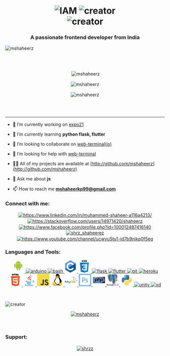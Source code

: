 <h1 align="center">
      

<img title="IAM" src="https://img.shields.io/static/v1?label=HI IAM&message=SHAHEEREZ&color=black">
<img title="creator" src="https://img.shields.io/static/v1?label=FROM&message=INDIA&color=black">
<br>
<img title="creator" src="https://img.shields.io/static/v1?label=as%20a&message=malayali&color=black"></h1>
<h3 align="center">A passionate frontend developer from India</h3>

<p align="left"> <img src="https://komarev.com/ghpvc/?username=mshaheerz&label=Profile%20views&color=000f00&style=plastic" alt="mshaheerz" /> </p>

<br>
<br>


<p align="center">&nbsp;<img align="center" src="https://github-readme-stats.vercel.app/api?username=mshaheerz&show_icons=true&theme=dark&locale=en" alt="mshaheerz" /></p>

<p align="center"><img align="center" src="https://github-readme-streak-stats.herokuapp.com/?user=mshaheerz&theme=dark" alt="mshaheerz" /></p>
<p align="center"><img align="center" src="https://github-readme-stats.vercel.app/api/top-langs?username=mshaheerz&show_icons=true&theme=onedark&locale=en&layout=compact" alt="mshaheerz" /></p>
<br>
<br>
<hr>

- 🔭 I’m currently working on [expo21](https://github.com/mshaheerz/21expo)

- 🌱 I’m currently learning **python flask, flutter**

- 👯 I’m looking to collaborate on [web-terminal(js)](https://github.com/mshaheerz/ledxlight.github.io)

- 🤝 I’m looking for help with [web-terminal](https://github.com/mshaheerz/ledxlight.github.io)

- 👨‍💻 All of my projects are available at [http://github.com/mshaheerz](http://github.com/mshaheerz)

- 💬 Ask me about **js**

- 📫 How to reach me **mshaheerkp99@gmail.com**


<h3 align="left">Connect with me:</h3>
<p align="center">
<a href="https://linkedin.com/in/https://www.linkedin.com/in/muhammed-shaheer-a116a4213/" target="blank"><img align="center" src="https://raw.githubusercontent.com/rahuldkjain/github-profile-readme-generator/master/src/images/icons/Social/linked-in-alt.svg" alt="https://www.linkedin.com/in/muhammed-shaheer-a116a4213/" height="30" width="40" /></a>
<a href="https://stackoverflow.com/users/https://stackoverflow.com/users/14971420/shaheerz" target="blank"><img align="center" src="https://raw.githubusercontent.com/rahuldkjain/github-profile-readme-generator/master/src/images/icons/Social/stack-overflow.svg" alt="https://stackoverflow.com/users/14971420/shaheerz" height="30" width="40" /></a>
<a href="https://fb.com/https://www.facebook.com/profile.php?id=100012487416140" target="blank"><img align="center" src="https://raw.githubusercontent.com/rahuldkjain/github-profile-readme-generator/master/src/images/icons/Social/facebook.svg" alt="https://www.facebook.com/profile.php?id=100012487416140" height="30" width="40" /></a>
<a href="https://instagram.com/shrz_shaheerez" target="blank"><img align="center" src="https://raw.githubusercontent.com/rahuldkjain/github-profile-readme-generator/master/src/images/icons/Social/instagram.svg" alt="shrz_shaheerez" height="30" width="40" /></a>
<a href="https://www.youtube.com/c/https://www.youtube.com/channel/ucwvu5tu1-id7b9nikq0f5eq" target="blank"><img align="center" src="https://raw.githubusercontent.com/rahuldkjain/github-profile-readme-generator/master/src/images/icons/Social/youtube.svg" alt="https://www.youtube.com/channel/ucwvu5tu1-id7b9nikq0f5eq" height="30" width="40" /></a>
</p>

<h3 align="left">Languages and Tools:</h3>
<p align="center"> <a href="https://developer.android.com" target="_blank" rel="noreferrer"> <img src="https://raw.githubusercontent.com/devicons/devicon/master/icons/android/android-original-wordmark.svg" alt="android" width="40" height="40"/> </a> <a href="https://www.arduino.cc/" target="_blank" rel="noreferrer"> <img src="https://cdn.worldvectorlogo.com/logos/arduino-1.svg" alt="arduino" width="40" height="40"/> </a> <a href="https://www.gnu.org/software/bash/" target="_blank" rel="noreferrer"> <img src="https://www.vectorlogo.zone/logos/gnu_bash/gnu_bash-icon.svg" alt="bash" width="40" height="40"/> </a> <a href="https://www.cprogramming.com/" target="_blank" rel="noreferrer"> <img src="https://raw.githubusercontent.com/devicons/devicon/master/icons/c/c-original.svg" alt="c" width="40" height="40"/> </a> <a href="https://www.w3schools.com/css/" target="_blank" rel="noreferrer"> <img src="https://raw.githubusercontent.com/devicons/devicon/master/icons/css3/css3-original-wordmark.svg" alt="css3" width="40" height="40"/> </a> <a href="https://flask.palletsprojects.com/" target="_blank" rel="noreferrer"> <img src="https://www.vectorlogo.zone/logos/pocoo_flask/pocoo_flask-icon.svg" alt="flask" width="40" height="40"/> </a> <a href="https://flutter.dev" target="_blank" rel="noreferrer"> <img src="https://www.vectorlogo.zone/logos/flutterio/flutterio-icon.svg" alt="flutter" width="40" height="40"/> </a> <a href="https://git-scm.com/" target="_blank" rel="noreferrer"> <img src="https://www.vectorlogo.zone/logos/git-scm/git-scm-icon.svg" alt="git" width="40" height="40"/> </a> <a href="https://heroku.com" target="_blank" rel="noreferrer"> <img src="https://www.vectorlogo.zone/logos/heroku/heroku-icon.svg" alt="heroku" width="40" height="40"/> </a> <a href="https://www.w3.org/html/" target="_blank" rel="noreferrer"> <img src="https://raw.githubusercontent.com/devicons/devicon/master/icons/html5/html5-original-wordmark.svg" alt="html5" width="40" height="40"/> </a> <a href="https://www.java.com" target="_blank" rel="noreferrer"> <img src="https://raw.githubusercontent.com/devicons/devicon/master/icons/java/java-original.svg" alt="java" width="40" height="40"/> </a> <a href="https://developer.mozilla.org/en-US/docs/Web/JavaScript" target="_blank" rel="noreferrer"> <img src="https://raw.githubusercontent.com/devicons/devicon/master/icons/javascript/javascript-original.svg" alt="javascript" width="40" height="40"/> </a> <a href="https://www.linux.org/" target="_blank" rel="noreferrer"> <img src="https://raw.githubusercontent.com/devicons/devicon/master/icons/linux/linux-original.svg" alt="linux" width="40" height="40"/> </a> <a href="https://www.mysql.com/" target="_blank" rel="noreferrer"> <img src="https://raw.githubusercontent.com/devicons/devicon/master/icons/mysql/mysql-original-wordmark.svg" alt="mysql" width="40" height="40"/> </a> <a href="https://www.photoshop.com/en" target="_blank" rel="noreferrer"> <img src="https://raw.githubusercontent.com/devicons/devicon/master/icons/photoshop/photoshop-line.svg" alt="photoshop" width="40" height="40"/> </a> <a href="https://www.php.net" target="_blank" rel="noreferrer"> <img src="https://raw.githubusercontent.com/devicons/devicon/master/icons/php/php-original.svg" alt="php" width="40" height="40"/> </a> <a href="https://www.postgresql.org" target="_blank" rel="noreferrer"> <img src="https://raw.githubusercontent.com/devicons/devicon/master/icons/postgresql/postgresql-original-wordmark.svg" alt="postgresql" width="40" height="40"/> </a> <a href="https://www.python.org" target="_blank" rel="noreferrer"> <img src="https://raw.githubusercontent.com/devicons/devicon/master/icons/python/python-original.svg" alt="python" width="40" height="40"/> </a> <a href="https://unity.com/" target="_blank" rel="noreferrer"> <img src="https://www.vectorlogo.zone/logos/unity3d/unity3d-icon.svg" alt="unity" width="40" height="40"/> </a> <a href="https://www.adobe.com/products/xd.html" target="_blank" rel="noreferrer"> <img src="https://cdn.worldvectorlogo.com/logos/adobe-xd.svg" alt="xd" width="40" height="40"/> </a> </p>
<br>
<p align="left"> <img title="creator" src="https://img.shields.io/static/v1?label=from&message=github&color=black"></p>

<p align="center"> <a href="https://github.com/ryo-ma/github-profile-trophy"><img src="https://github-profile-trophy.vercel.app/?username=mshaheerz" alt="mshaheerz" /></a> </p>
<br>
<h3 align="left">Support:</h3>
<p align="center"><a href="https://www.buymeacoffee.com/shrzz"> <img align="center" src="https://cdn.buymeacoffee.com/buttons/v2/default-yellow.png" height="50" width="210" alt="shrzz" /></a></p><br><br>

